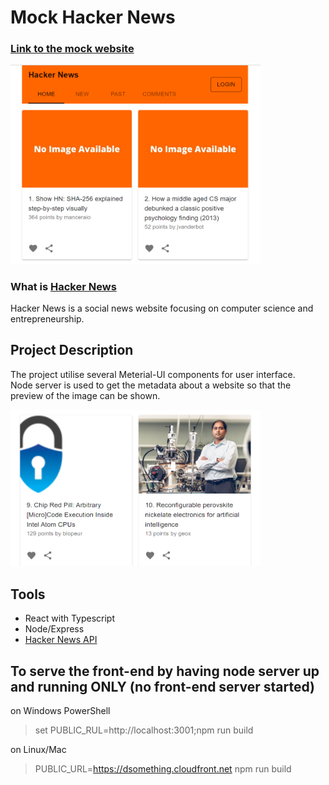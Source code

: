 # Mock Hacker News

### <a href="https://mock-hacker-news.herokuapp.com/" target="_blank">Link to the mock website</a>

<img src="first_readme_img.png" alt="first screenshot" width="400"/>

### What is <a href="https://mock-hacker-news.herokuapp.com/" target="_blank">Hacker News</a>
Hacker News is a social news website focusing on computer science and entrepreneurship.

## Project Description
The project utilise several Meterial-UI components for user interface.  
Node server is used to get the metadata about a website so that the preview of the image can be shown.

<img src="second_readme_img.png" alt="second screenshot" width="400"/>

## Tools
- React with Typescript
- Node/Express
- [Hacker News API](https://hackernews.api-docs.io/)

## To serve the front-end by having node server up and running ONLY (no front-end server started)
on Windows PowerShell
> set PUBLIC_RUL=http://localhost:3001;npm run build

on Linux/Mac
> PUBLIC_URL=https://dsomething.cloudfront.net npm run build